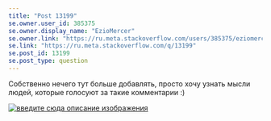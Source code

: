 ```yaml
---
title: "Post 13199"
se.owner.user_id: 385375
se.owner.display_name: "EzioMercer"
se.owner.link: "https://ru.meta.stackoverflow.com/users/385375/eziomercer"
se.link: "https://ru.meta.stackoverflow.com/q/13199"
se.post_id: 13199
se.post_type: question
---
```

<p>Собственно нечего тут больше добавлять, просто хочу узнать мысли людей, которые голосуют за такие комментарии :)</p>
<p><a href="https://i.stack.imgur.com/glhww.png" rel="nofollow noreferrer"><img src="https://i.stack.imgur.com/glhww.png" alt="введите сюда описание изображения" /></a></p>
